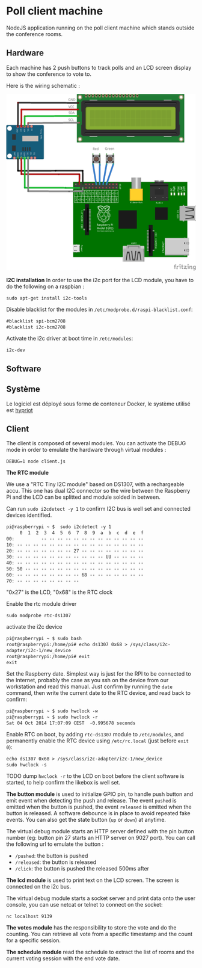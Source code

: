 Poll client machine
===================

NodeJS application running on the poll client machine which stands outside the conference rooms.

Hardware
--------
Each machine has 2 push buttons to track polls and an LCD screen display to show the conference to vote to.

Here is the wiring schematic :

![Wiring](docs/wiring_2015_09_23.png)

**I2C installation**
In order to use the i2c port for the LCD module, you have to do the following on a raspbian :

```
sudo apt-get install i2c-tools
```

Disable blacklist for the modules in `/etc/modprobe.d/raspi-blacklist.conf`:

```
#blacklist spi-bcm2708
#blacklist i2c-bcm2708
```

Activate the i2c driver at boot time in `/etc/modules`:

```
i2c-dev
```

Software
--------

## Système
Le logiciel est déployé sous forme de conteneur Docker, le système utilisé est [hypriot](http://blog.hypriot.com/downloads/)

## Client

The client is composed of several modules. You can activate the DEBUG mode in order to emulate the hardware through
virtual modules :
```
DEBUG=1 node client.js
```

**The RTC module** 

We use a "RTC Tiny I2C module" based on DS1307, with a rechargeable accu. This one has dual I2C connector so the wire between the Raspberry Pi and the LCD can be splitted and module solded in between.

Can run `sudo i2cdetect -y 1` to confirm I2C bus is well set and connected devices identified.

```
pi@raspberrypi ~ $  sudo i2cdetect -y 1
     0  1  2  3  4  5  6  7  8  9  a  b  c  d  e  f
00:          -- -- -- -- -- -- -- -- -- -- -- -- -- 
10: -- -- -- -- -- -- -- -- -- -- -- -- -- -- -- -- 
20: -- -- -- -- -- -- -- 27 -- -- -- -- -- -- -- -- 
30: -- -- -- -- -- -- -- -- -- -- -- UU -- -- -- -- 
40: -- -- -- -- -- -- -- -- -- -- -- -- -- -- -- -- 
50: 50 -- -- -- -- -- -- -- -- -- -- -- -- -- -- -- 
60: -- -- -- -- -- -- -- -- 68 -- -- -- -- -- -- -- 
70: -- -- -- -- -- -- -- --     
```

"0x27" is the LCD, "0x68" is the RTC clock

Enable the rtc module driver
```
sudo modprobe rtc-ds1307
```

activate the i2c device
```
pi@raspberrypi ~ $ sudo bash
root@raspberrypi:/home/pi# echo ds1307 0x68 > /sys/class/i2c-adapter/i2c-1/new_device
root@raspberrypi:/home/pi# exit
exit
```

Set the Raspberry date. Simplest way is just for the RPI to be connected to the Internet, probably the case as you ssh on the device from our workstation and read this manual. Just confirm by running the `date` command, then write the current date to the RTC device, and read back to confirm:
```
pi@raspberrypi ~ $ sudo hwclock -w
pi@raspberrypi ~ $ sudo hwclock -r
Sat 04 Oct 2014 17:07:09 CEST  -0.995678 seconds
```

Enable RTC on boot, by adding `rtc-ds1307` module to `/etc/modules`, and permanently enable the RTC device using `/etc/rc.local` (just before `exit 0`):
```
echo ds1307 0x68 > /sys/class/i2c-adapter/i2c-1/new_device
sudo hwclock -s
```

TODO dump `hwclock -r` to the LCD on boot before the client software is started, to help confirm the likebox is well set.

**The button module** is used to initialize GPIO pin, to handle push button and emit event when detecting the push
and release. The event `pushed` is emitted when the button is pushed, the event `released` is emitted when the button
is released. A software debounce is in place to avoid repeated fake events. You can also get the state button
(`up` or `down`) at anytime.

The virtual debug module starts an HTTP server defined with the pin button number
(eg: button pin 27 starts an HTTP server on 9027 port).
You can call the following url to emulate the button :

- `/pushed`: the button is pushed
- `/released`: the button is released
- `/click`: the button is pushed the released 500ms after


**The lcd module** is used to print text on the LCD screen. The screen is connected on the i2c bus.

The virtual debug module starts a socket server and print data onto the user console, you can use netcat or telnet
to connect on the socket:

```
nc localhost 9139
```


**The votes module** has the responsibility to store the vote and do the counting.
You can retrieve all vote from a specific timestamp and the count for a specific session.


**The schedule module** read the schedule to extract the list of rooms and the current voting session
with the end vote date.
